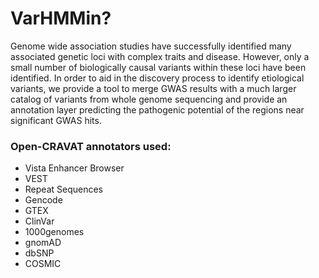# VarHMMin?


Genome wide association studies have successfully identified many associated genetic loci with complex traits and disease. However, only a small number of biologically causal variants within these loci have been identified. In order to aid in the discovery process to identify etiological variants, we provide a tool to merge GWAS results with a much larger catalog of variants from whole genome sequencing and provide an annotation layer predicting the pathogenic potential of the regions near significant GWAS hits. 



### Open-CRAVAT annotators used:
- Vista Enhancer Browser
- VEST
- Repeat Sequences
- Gencode
- GTEX
- ClinVar
- 1000genomes
- gnomAD
- dbSNP
- COSMIC
